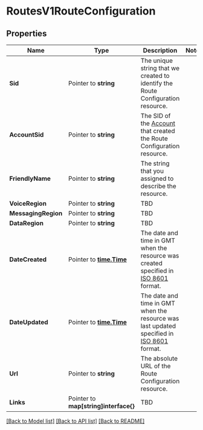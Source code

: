 # RoutesV1RouteConfiguration

## Properties

Name | Type | Description | Notes
------------ | ------------- | ------------- | -------------
**Sid** | Pointer to **string** | The unique string that we created to identify the Route Configuration resource. |
**AccountSid** | Pointer to **string** | The SID of the [Account](https://www.twilio.com/docs/iam/api/account) that created the Route Configuration resource. |
**FriendlyName** | Pointer to **string** | The string that you assigned to describe the resource. |
**VoiceRegion** | Pointer to **string** | TBD |
**MessagingRegion** | Pointer to **string** | TBD |
**DataRegion** | Pointer to **string** | TBD |
**DateCreated** | Pointer to [**time.Time**](time.Time.md) | The date and time in GMT when the resource was created specified in [ISO 8601](https://en.wikipedia.org/wiki/ISO_8601) format. |
**DateUpdated** | Pointer to [**time.Time**](time.Time.md) | The date and time in GMT when the resource was last updated specified in [ISO 8601](https://en.wikipedia.org/wiki/ISO_8601) format. |
**Url** | Pointer to **string** | The absolute URL of the Route Configuration resource. |
**Links** | Pointer to **map[string]interface{}** | TBD |

[[Back to Model list]](../README.md#documentation-for-models) [[Back to API list]](../README.md#documentation-for-api-endpoints) [[Back to README]](../README.md)


